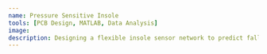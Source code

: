 ```yaml
---
name: Pressure Sensitive Insole
tools: [PCB Design, MATLAB, Data Analysis]
image: 
description: Designing a flexible insole sensor network to predict fall risk.
---
```





